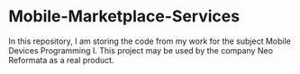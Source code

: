 # Mobile-Marketplace-Services
In this repository, I am storing the code from my work for the subject Mobile Devices Programming I. This project may be used by the company Neo Reformata as a real product.
